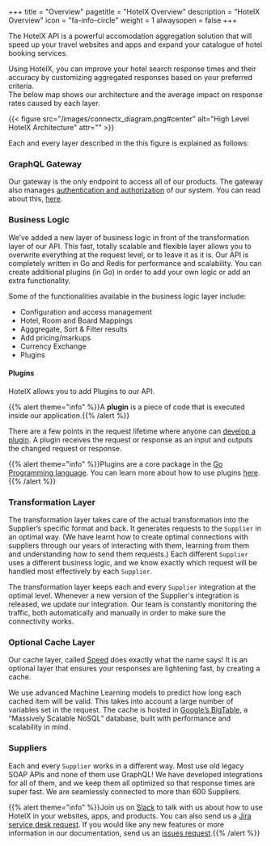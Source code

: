 +++
title = "Overview"
pagetitle = "HotelX Overview"
description = "HotelX Overview"
icon = "fa-info-circle"
weight = 1
alwaysopen = false
+++

The HotelX API is a powerful accomodation aggregation solution that will speed up your travel websites and apps and expand your catalogue of hotel booking services.

Using HotelX, you can improve your hotel search response times and their accuracy by customizing aggregated responses based on your preferred criteria.   
The below map shows our architecture and the average impact on response rates caused by each layer.

{{< figure src="/images/connectx_diagram.png#center" alt="High Level HotelX Architecture" attr="" >}}

Each and every layer described in the this figure is explained as follows:

### GraphQL Gateway

Our gateway is the only endpoint to access all of our products. The gateway also manages [authentication and authorization](/travelgatex/security/overview/) of our system. You can read about this, [here](http://docs.travelgatex.com/travelgatex/overview/).

### Business Logic

We’ve added a new layer of business logic in front of the transformation layer of our API. This fast, totally scalable and flexible layer allows you to overwrite everything at the request level, or to leave it as it is. Our API is completely written in Go and Redis for performance and scalability. You can create additional plugins (in Go) in order to add your own logic or add an extra functionality.

Some of the functionalities available in the business logic layer include:

* Configuration and access management 
* Hotel, Room and Board Mappings 
* Agggregate, Sort & Filter results 
* Add pricing/markups 
* Currency Exchange 
* Plugins 

#### Plugins

HotelX allows you to add Plugins to our API. 

{{% alert theme="info" %}}A **plugin** is a piece of code that is executed inside our application.{{% /alert %}}

There are a few points in the request lifetime where anyone can [develop a plugin](/hotel-x/plugins/). A plugin receives the request or response as an input and outputs the changed request or response. 

{{% alert theme="info" %}}Plugins are a core package in the [Go Programming language](https://golang.org/). 
You can learn more about how to use plugins [here](https://golang.org/pkg/plugin/).{{% /alert %}}

### Transformation Layer

The transformation layer takes care of the actual transformation into the Supplier’s specific format and back. It generates requests to the `Supplier` in an optimal way. (We have learnt how to create optimal connections with suppliers through our years of interacting with them, learning from them and understanding how to send them requests.) Each different `Supplier` uses a different business logic, and we know exactly which request will be handled most effectively by each `Supplier`.

The transformation layer keeps each and every `Supplier` integration at the optimal level. Whenever a new version of the Supplier's integration is released, we update our integration. Our team is constantly monitoring the traffic, both automatically and manually in order to make sure the connectivity works.

### Optional Cache Layer

Our cache layer, called [Speed](https://www.travelgatex.com/products/speed.html) does exactly what the name says! It is an optional layer that ensures your responses are lightening fast, by creating a cache. 

We use advanced Machine Learning models to predict how long each cached item will be valid. This takes into account a large number of variables set in the request. The cache is hosted in [Google’s BigTable](https://cloud.google.com/bigtable/), a “Massively Scalable NoSQL” database, built with performance and scalability in mind.

### Suppliers

Each and every `Supplier` works in a different way. Most use old legacy SOAP APIs and none of them use GraphQL! We have developed integrations for all of them, and we keep them all optimized so that response times are super fast. We are seamlessly connected to more than 600 Suppliers.

{{% alert theme="info" %}}Join us on [Slack](https://slack.travelgatex.com/) to talk with us about how to use HotelX in your websites, apps, and products. 
You can also send us a [Jira service desk request](https://xmltravelgate.atlassian.net/servicedesk/customer/portal/7). 
If you would like any new features or more information in our documentation, send us an [issues request](https://github.com/travelgateX/Issue-tracker).{{% /alert %}}

